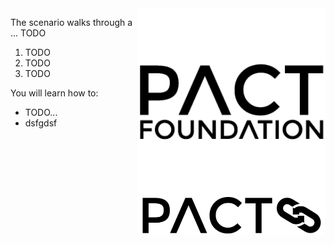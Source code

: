 <img align="right" src="./assets/pact-foundation.png" width="300">
<img align="right" src="./assets/pact-io.png" width="300">

The scenario walks through a ...
TODO
1. TODO
2. TODO
3. TODO

You will learn how to:

- TODO...
- dsfgdsf
